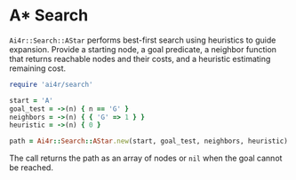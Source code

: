 # A* Search

`Ai4r::Search::AStar` performs best-first search using heuristics to guide
expansion. Provide a starting node, a goal predicate, a neighbor function that
returns reachable nodes and their costs, and a heuristic estimating remaining
cost.

```ruby
require 'ai4r/search'

start = 'A'
goal_test = ->(n) { n == 'G' }
neighbors = ->(n) { { 'G' => 1 } }
heuristic = ->(n) { 0 }

path = Ai4r::Search::AStar.new(start, goal_test, neighbors, heuristic).search
```

The call returns the path as an array of nodes or `nil` when the goal cannot be
reached.
